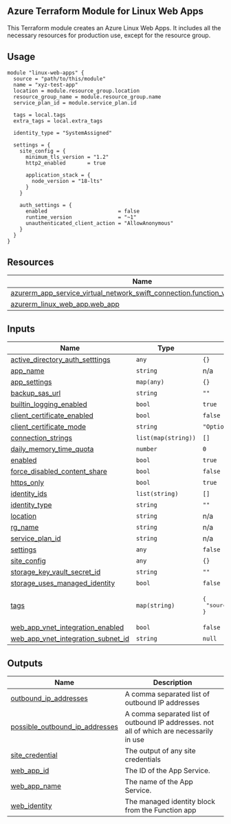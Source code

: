 ## Azure Terraform Module for Linux Web Apps

This Terraform module creates an Azure Linux Web Apps. It includes all the necessary resources for production use, except for the resource group.

## Usage
```hcl
module "linux-web-apps" {
  source = "path/to/this/module"
  name = "xyz-test-app"
  location = module.resource_group.location
  resource_group_name = module.resource_group.name
  service_plan_id = module.service_plan.id

  tags = local.tags
  extra_tags = local.extra_tags

  identity_type = "SystemAssigned"

  settings = {
    site_config = {
      minimum_tls_version = "1.2"
      http2_enabled       = true

      application_stack = {
        node_version = "18-lts"
      }
    }

    auth_settings = {
      enabled                       = false
      runtime_version               = "~1"
      unauthenticated_client_action = "AllowAnonymous"
    }
  }
}
```

## Resources

| Name | Type |
|------|------|
| [azurerm_app_service_virtual_network_swift_connection.function_vnet_integration](https://registry.terraform.io/providers/hashicorp/azurerm/latest/docs/resources/app_service_virtual_network_swift_connection) | resource |
| [azurerm_linux_web_app.web_app](https://registry.terraform.io/providers/hashicorp/azurerm/latest/docs/resources/linux_web_app) | resource |

## Inputs

| Name | Type | Default | Required |
|------|------|---------|:--------:|
| <a name="input_active_directory_auth_setttings"></a> [active\_directory\_auth\_setttings](#input\_active\_directory\_auth\_setttings) | `any` | `{}` | no |
| <a name="input_app_name"></a> [app\_name](#input\_app\_name) | `string` | n/a | yes |
| <a name="input_app_settings"></a> [app\_settings](#input\_app\_settings) | `map(any)` | `{}` | no |
| <a name="input_backup_sas_url"></a> [backup\_sas\_url](#input\_backup\_sas\_url) | `string` | `""` | no |
| <a name="input_builtin_logging_enabled"></a> [builtin\_logging\_enabled](#input\_builtin\_logging\_enabled) | `bool` | `true` | no |
| <a name="input_client_certificate_enabled"></a> [client\_certificate\_enabled](#input\_client\_certificate\_enabled) | `bool` | `false` | no |
| <a name="input_client_certificate_mode"></a> [client\_certificate\_mode](#input\_client\_certificate\_mode) | `string` | `"Optional"` | no |
| <a name="input_connection_strings"></a> [connection\_strings](#input\_connection\_strings) | `list(map(string))` | `[]` | no |
| <a name="input_daily_memory_time_quota"></a> [daily\_memory\_time\_quota](#input\_daily\_memory\_time\_quota) | `number` | `0` | no |
| <a name="input_enabled"></a> [enabled](#input\_enabled) | `bool` | `true` | no |
| <a name="input_force_disabled_content_share"></a> [force\_disabled\_content\_share](#input\_force\_disabled\_content\_share) | `bool` | `false` | no |
| <a name="input_https_only"></a> [https\_only](#input\_https\_only) | `bool` | `true` | no |
| <a name="input_identity_ids"></a> [identity\_ids](#input\_identity\_ids) | `list(string)` | `[]` | no |
| <a name="input_identity_type"></a> [identity\_type](#input\_identity\_type) | `string` | `""` | no |
| <a name="input_location"></a> [location](#input\_location) | `string` | n/a | yes |
| <a name="input_rg_name"></a> [rg\_name](#input\_rg\_name) | `string` | n/a | yes |
| <a name="input_service_plan_id"></a> [service\_plan\_id](#input\_service\_plan\_id) | `string` | n/a | yes |
| <a name="input_settings"></a> [settings](#input\_settings) | `any` | `false` | no |
| <a name="input_site_config"></a> [site\_config](#input\_site\_config) | `any` | `{}` | no |
| <a name="input_storage_key_vault_secret_id"></a> [storage\_key\_vault\_secret\_id](#input\_storage\_key\_vault\_secret\_id) | `string` | `""` | no |
| <a name="input_storage_uses_managed_identity"></a> [storage\_uses\_managed\_identity](#input\_storage\_uses\_managed\_identity) | `bool` | `false` | no |
| <a name="input_tags"></a> [tags](#input\_tags) | `map(string)` | <pre>{<br>  "source": "terraform"<br>}</pre> | no |
| <a name="input_web_app_vnet_integration_enabled"></a> [web\_app\_vnet\_integration\_enabled](#input\_web\_app\_vnet\_integration\_enabled) | `bool` | `false` | no |
| <a name="input_web_app_vnet_integration_subnet_id"></a> [web\_app\_vnet\_integration\_subnet\_id](#input\_web\_app\_vnet\_integration\_subnet\_id) | `string` | `null` | no |

## Outputs

| Name | Description |
|------|-------------|
| <a name="output_outbound_ip_addresses"></a> [outbound\_ip\_addresses](#output\_outbound\_ip\_addresses) | A comma separated list of outbound IP addresses |
| <a name="output_possible_outbound_ip_addresses"></a> [possible\_outbound\_ip\_addresses](#output\_possible\_outbound\_ip\_addresses) | A comma separated list of outbound IP addresses. not all of which are necessarily in use |
| <a name="output_site_credential"></a> [site\_credential](#output\_site\_credential) | The output of any site credentials |
| <a name="output_web_app_id"></a> [web\_app\_id](#output\_web\_app\_id) | The ID of the App Service. |
| <a name="output_web_app_name"></a> [web\_app\_name](#output\_web\_app\_name) | The name of the App Service. |
| <a name="output_web_identity"></a> [web\_identity](#output\_web\_identity) | The managed identity block from the Function app |
